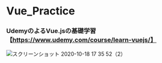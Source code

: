 # Vue_Practice
### UdemyのよるVue.jsの基礎学習 【https://www.udemy.com/course/learn-vuejs/】
![スクリーンショット 2020-10-18 17 35 52（2）](https://user-images.githubusercontent.com/58883305/96362468-7c9f0780-1168-11eb-9493-fba283cdcb95.png)
